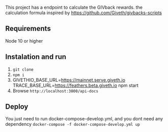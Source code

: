 This project has a endpoint to calculate the GIVback rewards.
the calculation formula  inspired by  https://github.com/Giveth/givbacks-scripts

## Requirements
Node 10 or higher

## Instalation and run
1. `git clone `
2. `npm i`
3. GIVETHIO_BASE_URL=https://mainnet.serve.giveth.io TRACE_BASE_URL=https://feathers.beta.giveth.io npm start
4. Browse `http://localhost:3000/api-docs`


## Deploy
You just need to run docker-compose-develop.yml, and you dont need any dependency
`docker-compose -f docker-compose-develop.yml up `
